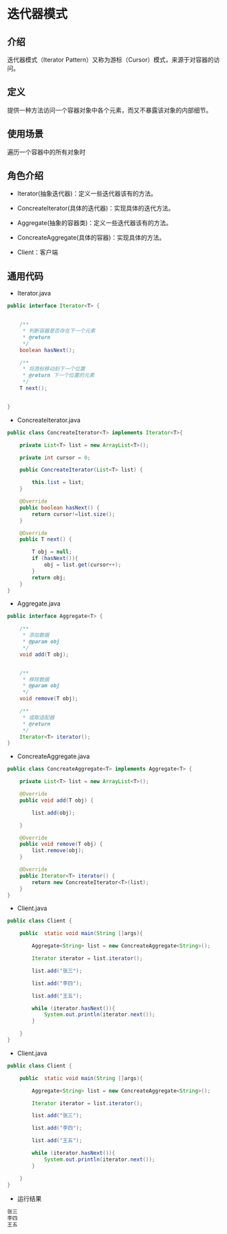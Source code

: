 # 迭代器模式

## 介绍

迭代器模式（Iterator Pattern）又称为游标（Cursor）模式，来源于对容器的访问。

## 定义

提供一种方法访问一个容器对象中各个元素，而又不暴露该对象的内部细节。

## 使用场景

遍历一个容器中的所有对象时

## 角色介绍

* Iterator(抽象迭代器)：定义一些迭代器该有的方法。

* ConcreateIterator(具体的迭代器)：实现具体的迭代方法。

* Aggregate(抽象的容器类)：定义一些迭代器该有的方法。

* ConcreateAggregate(具体的容器)：实现具体的方法。

* Client：客户端

## 通用代码

* Iterator.java
```java
public interface Iterator<T> {


    /**
     * 判断容器是否存在下一个元素
     * @return
     */
    boolean hasNext();

    /**
     * 将游标移动到下一个位置
     * @return 下一个位置的元素
     */
    T next();


}
```
* ConcreateIterator.java
```java
public class ConcreateIterator<T> implements Iterator<T>{

    private List<T> list = new ArrayList<T>();

    private int cursor = 0;

    public ConcreateIterator(List<T> list) {

        this.list = list;
    }

    @Override
    public boolean hasNext() {
        return cursor!=list.size();
    }

    @Override
    public T next() {

        T obj = null;
        if (hasNext()){
            obj = list.get(cursor++);
        }
        return obj;
    }
}
```
* Aggregate.java
```java
public interface Aggregate<T> {

    /**
     * 添加数据
     * @param obj
     */
    void add(T obj);


    /**
     * 移除数据
     * @param obj
     */
    void remove(T obj);

    /**
     * 或取适配器
     * @return
     */
    Iterator<T> iterator();
}
```
* ConcreateAggregate.java
```java
public class ConcreateAggregate<T> implements Aggregate<T> {

    private List<T> list = new ArrayList<T>();

    @Override
    public void add(T obj) {

        list.add(obj);

    }

    @Override
    public void remove(T obj) {
        list.remove(obj);
    }

    @Override
    public Iterator<T> iterator() {
        return new ConcreateIterator<T>(list);
    }
}
```
* Client.java
```java
public class Client {

    public  static void main(String []args){

        Aggregate<String> list = new ConcreateAggregate<String>();

        Iterator iterator = list.iterator();

        list.add("张三");

        list.add("李四");

        list.add("王五");

        while (iterator.hasNext()){
            System.out.println(iterator.next());
        }

    }
}
```
* Client.java
```java
public class Client {

    public  static void main(String []args){

        Aggregate<String> list = new ConcreateAggregate<String>();

        Iterator iterator = list.iterator();

        list.add("张三");

        list.add("李四");

        list.add("王五");

        while (iterator.hasNext()){
            System.out.println(iterator.next());
        }

    }
}
```
* 运行结果
```java
张三
李四
王五
```
